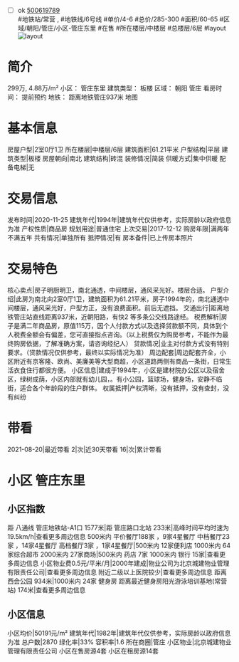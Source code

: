 - [ ] ok [500619789](https://bj.5i5j.com/ershoufang/500619789.html)  
 #地铁站/常营 ,  #地铁线/6号线
#单价/4-6 #总价/285-300 #面积/60-65   #区域/朝阳/管庄/小区-管庄东里 #在售 #所在楼层/中楼层 #总楼层/6层 #layout 
![layout](http://image2a.5i5j.com/bdir/layout/308789.jpg_P5.jpg) 
# 简介 
 299万,  4.88万/m² 
小区： 管庄东里
建筑类型： 板楼
区域： 朝阳 管庄
看房时间： 提前预约
地铁： 距离地铁管庄937米 地图
# 基本信息 
 房屋户型|2室0厅1卫
所在楼层|中楼层/6层
建筑面积|61.21平米
户型结构|平层
建筑类型|板楼
房屋朝向|南北
建筑结构|砖混
装修情况|简装
供暖方式|集中供暖
配备电梯|无
# 交易信息 
 发布时间|2020-11-25
建筑年代|1994年|建筑年代仅供参考，实际房龄以政府信息为准
产权性质|商品房
规划用途|普通住宅
上次交易|2017-12-12
购房年限|满两年不满五年
共有情况|单独所有
抵押情况|有
房本备件|已上传房本照片
# 交易特色 
 核心卖点|房子明厨明卫，南北通透，中间楼层，通风采光好。楼层合适。
户型介绍|此房为南北向2室0厅1卫，建筑面积为61.21平米，房子1994年的，南北通透中间楼层，通风采光好，户型方正，没有浪费面积。前后无遮挡。
交通出行|距离地铁管庄站直线距离937米，近朝阳路，有快2 等多条公交线路途经。
税费解析|房子是满二年商品房，原值115万，因个人付款方式以及选择贷款额不同，具体到个人税费金额会有偏差，您可直接指点咨询。（以上税费仅为购房参考，不能作为最终购房依据，了解准确方案，请咨询经纪人）
贷款情况|业主对付款方式没有特别要求。（贷款情况仅供参考，最终以实际情况为准）
周边配套|周边配套齐全，小区附近有京客隆、欧尚、美廉美等大型商超，小区道路两侧有商品一条街，日常生活衣食住行都很方便。
小区信息|建成于1994年，小区是建材院办公区以及宿舍区，绿树成荫，小区内部就有幼儿园，。有小公园，篮球场，健身场，安静不临街，适合各个年龄段的住户群体。
权属抵押|产权清晰，没有抵押，没有查封，没有纠纷
# 带看 
 2021-08-20|最近带看	 2|次|近30天带看	 16|次|累计带看
# 小区 管庄东里
## 小区指数 
 距 八通线 管庄地铁站-A1口 1577米|距 管庄路口北站 233米|高峰时间平均时速为19.5km/h|查看更多周边信息
500米内 平价餐厅188家 ，9家4星餐厅
中档餐厅23家 ，14家4星餐厅
高档餐厅3家 ，1家4星餐厅|500米内 12家便利店
1000米内 64家综合超市
2000米内 27家商场|500米内 药店 7家
1000米内 银行 15家|查看更多周边信息
小区物业费0.5元/平米/月|2000年建成|物业公司为北京城建物业管理有限责任公司|查看更多周边信息
附近二级以上医院较少|查看更多周边信息
距离 西会公园 934米|1000米内 24家 健身房
距离最近健身房阳光游泳培训基地(常营站) 174米|查看更多周边信息
## 小区信息 
 小区均价|50191元/m²
建筑年代|1982年|建筑年代仅供参考，实际房龄以政府信息为准
总户数|2870
绿化率|33%
容积率|1.6
所在商圈|管庄
小区物业|北京城建物业管理有限责任公司
小区在售房源4套
小区在租房源14套
